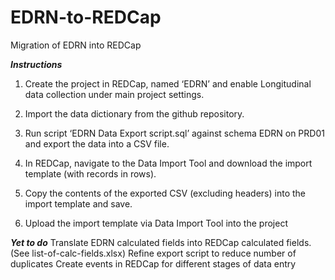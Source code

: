 # EDRN-to-REDCap
Migration of EDRN into REDCap

***Instructions***

1.	Create the project in REDCap, named ‘EDRN’ and enable Longitudinal data collection under main project settings.

2.	Import the data dictionary from the github repository.

3.	Run script ‘EDRN Data Export script.sql’ against schema EDRN on PRD01 and export the data into a CSV file.

4.	In REDCap, navigate to the Data Import Tool and download the import template (with records in rows).

5.	Copy the contents of the exported CSV (excluding headers) into the import template and save.

6.	Upload the import template via Data Import Tool into the project


***Yet to do***
Translate EDRN calculated fields into REDCap calculated fields. (See list-of-calc-fields.xlsx)
Refine export script to reduce number of duplicates
Create events in REDCap for different stages of data entry
